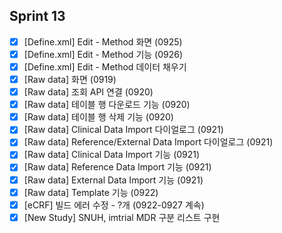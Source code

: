 ## Sprint 13

- [x] \[Define.xml\] Edit - Method 화면 (0925)
- [x] \[Define.xml\] Edit - Method 기능 (0926)
- [x] \[Define.xml\] Edit - Method 데이터 채우기
- [x] \[Raw data\] 화면 (0919)
- [x] \[Raw data\] 조회 API 연결 (0920)
- [x] \[Raw data\] 테이블 행 다운로드 기능 (0920)
- [x] \[Raw data\] 테이블 행 삭제 기능 (0920)
- [x] \[Raw data\] Clinical Data Import 다이얼로그 (0921)
- [x] \[Raw data\] Reference/External Data Import 다이얼로그 (0921)
- [x] \[Raw data\] Clinical Data Import 기능 (0921)
- [x] \[Raw data\] Reference Data Import 기능 (0921)
- [x] \[Raw data\] External Data Import 기능 (0921)
- [x] \[Raw data\] Template 기능 (0922)
- [x] \[eCRF] 빌드 에러 수정 - ?개 (0922-0927 계속)
- [x] \[New Study] SNUH, imtrial MDR 구분 리스트 구현